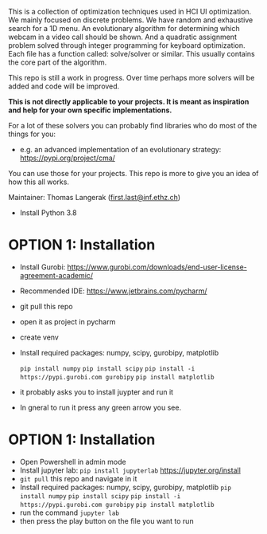 This is a collection of optimization techniques used in HCI UI optimization. We mainly focused on discrete problems. 
We have random and exhaustive search for a 1D menu. An evolutionary algorithm for determining which webcam in a video
call should be shown. And a quadratic assignment problem solved through integer programming for keyboard optimization.
Each file has a function called: solve/solver or similar. This usually contains the core part of the algorithm. 

This repo is still a work in progress. Over time perhaps more solvers will be added and code will be improved. 

**This is not directly applicable to your projects. 
It is meant as inspiration and help for your own specific implementations.**

For a lot of these solvers you can probably find libraries who do most of the things for you:
- e.g. an advanced implementation of an evolutionary strategy: https://pypi.org/project/cma/

You can use those for your projects. This repo is more to give you an idea of how this all works. 

Maintainer: Thomas Langerak (first.last@inf.ethz.ch)


- Install Python 3.8

# OPTION 1: Installation

- Install Gurobi: https://www.gurobi.com/downloads/end-user-license-agreement-academic/
- Recommended IDE: https://www.jetbrains.com/pycharm/
- git pull this repo
- open it as project in pycharm
- create venv
- Install required packages: numpy, scipy, gurobipy, matplotlib
    
    ```pip install numpy```
    ```pip install scipy```
    ```pip install -i https://pypi.gurobi.com gurobipy```
    ```pip install matplotlib```
- it probably asks you to install juypter and run it
- In gneral to run it press any green arrow you see.

# OPTION 1: Installation
- Open Powershell in admin mode
- Install jupyter lab: ```pip install jupyterlab``` https://jupyter.org/install
- ```git pull``` this repo and navigate in it
- Install required packages: numpy, scipy, gurobipy, matplotlib
    ```pip install numpy```
    ```pip install scipy```
    ```pip install -i https://pypi.gurobi.com gurobipy```
    ```pip install matplotlib```
- run the command ```jupyter lab```
- then press the play button on the file you want to run

